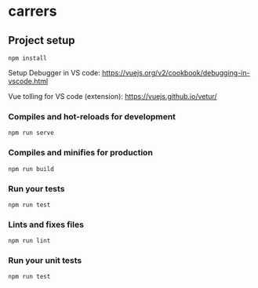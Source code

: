 # carrers

## Project setup
```
npm install
```

Setup Debugger in VS code: https://vuejs.org/v2/cookbook/debugging-in-vscode.html

Vue tolling for VS code (extension): https://vuejs.github.io/vetur/

### Compiles and hot-reloads for development
```
npm run serve
```

### Compiles and minifies for production
```
npm run build
```

### Run your tests
```
npm run test
```

### Lints and fixes files
```
npm run lint
```

### Run your unit tests
```
npm run test
```
